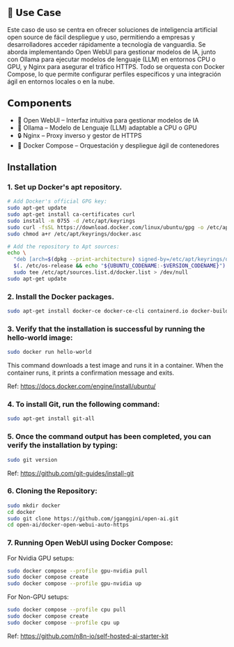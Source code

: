 ## 💼 𝗨𝘀𝗲 𝗖𝗮𝘀𝗲
Este caso de uso se centra en ofrecer soluciones de inteligencia artificial open source de fácil despliegue y uso, permitiendo a empresas y desarrolladores acceder rápidamente a tecnología de vanguardia. Se aborda implementando Open WebUI para gestionar modelos de IA, junto con Ollama para ejecutar modelos de lenguaje (LLM) en entornos CPU o GPU, y Nginx para asegurar el tráfico HTTPS. Todo se orquesta con Docker Compose, lo que permite configurar perfiles específicos y una integración ágil en entornos locales o en la nube.

## 𝗖𝗼𝗺𝗽𝗼𝗻𝗲𝗻𝘁𝘀
* 🔗 Open WebUI – Interfaz intuitiva para gestionar modelos de IA
* 🦙 Ollama – Modelo de Lenguaje (LLM) adaptable a CPU o GPU
* 🔒 Nginx – Proxy inverso y gestor de HTTPS
* 🐳 Docker Compose – Orquestación y despliegue ágil de contenedores

## Installation

### 1. Set up Docker's apt repository.

```bash
# Add Docker's official GPG key:
sudo apt-get update
sudo apt-get install ca-certificates curl
sudo install -m 0755 -d /etc/apt/keyrings
sudo curl -fsSL https://download.docker.com/linux/ubuntu/gpg -o /etc/apt/keyrings/docker.asc
sudo chmod a+r /etc/apt/keyrings/docker.asc

# Add the repository to Apt sources:
echo \
  "deb [arch=$(dpkg --print-architecture) signed-by=/etc/apt/keyrings/docker.asc] https://download.docker.com/linux/ubuntu \
  $(. /etc/os-release && echo "${UBUNTU_CODENAME:-$VERSION_CODENAME}") stable" | \
  sudo tee /etc/apt/sources.list.d/docker.list > /dev/null
sudo apt-get update
```

### 2. Install the Docker packages.

```bash
sudo apt-get install docker-ce docker-ce-cli containerd.io docker-buildx-plugin docker-compose-plugin
```

### 3. Verify that the installation is successful by running the hello-world image:

```bash
sudo docker run hello-world
```

This command downloads a test image and runs it in a container. When the container runs, it prints a confirmation message and exits.

Ref: https://docs.docker.com/engine/install/ubuntu/

### 4. To install Git, run the following command:

```bash
sudo apt-get install git-all
```

### 5. Once the command output has been completed, you can verify the installation by typing:

```bash
sudo git version
```

Ref: https://github.com/git-guides/install-git

### 6. Cloning the Repository:

```bash
sudo mkdir docker
cd docker
sudo git clone https://github.com/jganggini/open-ai.git
cd open-ai/docker-open-webui-auto-https
```

### 7. Running Open WebUI using Docker Compose:

For Nvidia GPU setups:

```bash
sudo docker compose --profile gpu-nvidia pull
sudo docker compose create
sudo docker compose --profile gpu-nvidia up
```

For Non-GPU setups:

```bash
sudo docker compose --profile cpu pull
sudo docker compose create
sudo docker compose --profile cpu up
```

Ref: https://github.com/n8n-io/self-hosted-ai-starter-kit
